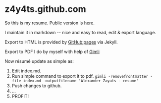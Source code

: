 z4y4ts.github.com
=================

So this is my resume. Public version is [here](http://z4y4ts.github.com/).

I maintain it in markdown -- nice and easy to read, edit & export language.

Export to HTML is provided by [GitHub:pages](https://pages.github.com/) via Jekyll.

Export to PDF I do by myself with help of [Gimli](https://github.com/walle/gimli)

Now résumé update as simple as:
1. Edit index.md.
2. Run simple command to export it to pdf. ```gimli -removefrontmatter -file index.md -outputfilename 'Alexander Zayats - resume'```
3. Push changes to github.
4. ...
5. PROFIT!
